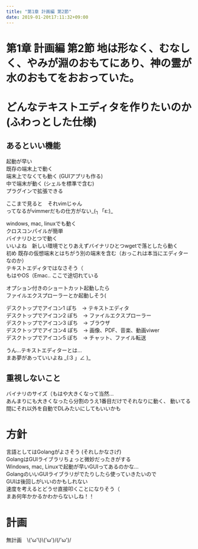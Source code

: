 ```yaml
---
title: "第1章 計画編 第2節"
date: 2019-01-20t17:11:32+09:00
---
```



# 第1章 計画編 第2節 地は形なく、むなしく、やみが淵のおもてにあり、神の霊が水のおもてをおおっていた。

# どんなテキストエディタを作りたいのか (ふわっとした仕様)
## あるといい機能
起動が早い  
既存の端末上で動く  
端末上でなくても動く  (GUIアプリも作る)  
中で端末が動く (シェルを標準で含む)  
プラグインで拡張できる  

ここまで見ると　それvimじゃん   
ってなるがvimmerだもの仕方がない_(┐「ε:)_  

windows, mac, linuxでも動く  
クロスコンパイルが簡単  
バイナリひとつで動く  
いいよね　新しい環境でとりあえずバイナリひとつwgetで落としたら動く  
初め
既存の仮想端末とはちがう別の端末を含む（おっこれは本当にエディターなのか）  
テキストエディタではなさそう（  
もはやOS（Emac.. ここで途切れている  

オプション付きのショートカット起動したら  
ファイルエクスプローラーとか起動しそう(  

デスクトップでアイコン1 ぽち　→ テキストエディタ  
デスクトップでアイコン2 ぽち　→ ファイルエクスプローラー  
デスクトップでアイコン3 ぽち　→ ブラウザ  
デスクトップでアイコン4 ぽち　→ 画像、PDF、音楽、動画viwer  
デスクトップでアイコン5 ぽち　→ チャット、ファイル転送  

うん...テキストエディターとは...  
まあ夢があっていいよね \_(:3 」∠ )\_   

## 重視しないこと　
バイナリのサイズ（もはや大きくなって当然...  
あんまりにも大きくなったら分割のうえ1番目だけでそれなりに動く、
動いてる間にそれ以外を自動でDLみたいにしてもいいかも

# 方針
言語としてはGolangがよさそう (それしかなさげ)  
GolangはGUIライブラリちょっと微妙だったきがする  
Windows, mac, Linuxで起動が早いGUIってあるのかな...  
GolangのいいGUIライブラリがでたりしたら使っていきたいので  
GUIは後回しがいいのかもしれない  
速度を考えるとどうせ直接叩くことになりそう（  
まあ何年かかるかわからないしね！！  

# 計画
無計画　\\('ω'\\)\\('ω')/(/'ω')/
